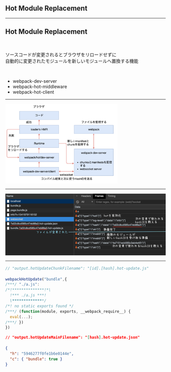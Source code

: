 <!-- sectionTitle: Feature: Hot Module Replacement -->

## Hot Module Replacement

---

## Hot Module Replacement

<br />

ソースコードが変更されるとブラウザをリロードせずに  
自動的に変更されたモジュールを新しいモジュールへ置換する機能

<br />

- webpack-dev-server
- webpack-hot-middleware
- webpack-hot-client

---

<!-- note
最初にブラウザの準備の方を話す。

Runtimeを追加するために、pluginへHotModuleReplacementPluginを入れる。
また、webpack/hot/dev-server、webpack-dev-server/clientを追加。

次に、ファイル監視の話をする。
-->

<img src="../images/hmr.png" style="width: 70%" />

---

<img src="../images/hmr-ws.png" />

---

<!-- note
以上がwebpackのhot module replacementの仕組みです
-->

<!-- prettier-ignore -->
```javascript
// "output.hotUpdateChunkFilename": "[id].[hash].hot-update.js"

webpackHotUpdate("bundle",{
/***/ "./a.js":
/*!**************!*\
  !*** ./a.js ***!
  \**************/
/*! no static exports found */
/***/ (function(module, exports, __webpack_require__) {
  eval(...);
/***/ })
})
```

```json
// "output.hotUpdateMainFilename": "[hash].hot-update.json"

{
  "h": "5946277f0fe1b6e0144e",
  "c": { "bundle": true }
}
```
